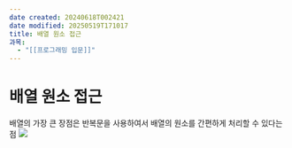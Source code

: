 ```yaml
---
date created: 20240618T002421
date modified: 20250519T171017
title: 배열 원소 접근
과목:
  - "[[프로그래밍 입문]]"
---
```


# 배열 원소 접근

배열의 가장 큰 장점은 반복문을 사용하여서 배열의 원소를 간편하게 처리할 수 있다는 점
![](https://i.imgur.com/0baKRG5.png)
